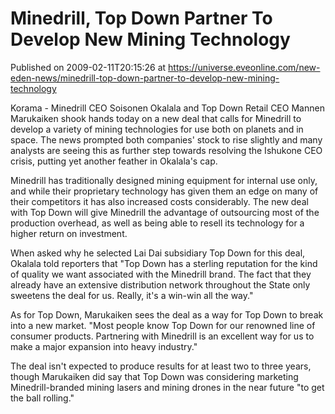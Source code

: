 # Minedrill, Top Down Partner To Develop New Mining Technology
Published on 2009-02-11T20:15:26 at https://universe.eveonline.com/new-eden-news/minedrill-top-down-partner-to-develop-new-mining-technology

Korama - Minedrill CEO Soisonen Okalala and Top Down Retail CEO Mannen Marukaiken shook hands today on a new deal that calls for Minedrill to develop a variety of mining technologies for use both on planets and in space. The news prompted both companies' stock to rise slightly and many analysts are seeing this as further step towards resolving the Ishukone CEO crisis, putting yet another feather in Okalala's cap.

Minedrill has traditionally designed mining equipment for internal use only, and while their proprietary technology has given them an edge on many of their competitors it has also increased costs considerably. The new deal with Top Down will give Minedrill the advantage of outsourcing most of the production overhead, as well as being able to resell its technology for a higher return on investment.

When asked why he selected Lai Dai subsidiary Top Down for this deal, Okalala told reporters that "Top Down has a sterling reputation for the kind of quality we want associated with the Minedrill brand. The fact that they already have an extensive distribution network throughout the State only sweetens the deal for us. Really, it's a win-win all the way."

As for Top Down, Marukaiken sees the deal as a way for Top Down to break into a new market. "Most people know Top Down for our renowned line of consumer products. Partnering with Minedrill is an excellent way for us to make a major expansion into heavy industry."

The deal isn't expected to produce results for at least two to three years, though Marukaiken did say that Top Down was considering marketing Minedrill-branded mining lasers and mining drones in the near future "to get the ball rolling."
